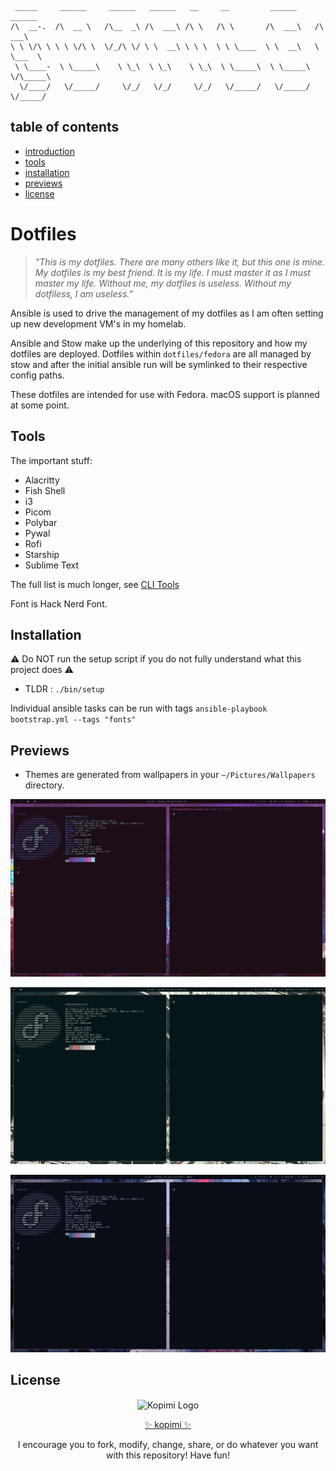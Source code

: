 ```
 _____     ______     ______   ______   __     __         ______     ______    
/\  __-.  /\  __ \   /\__  _\ /\  ___\ /\ \   /\ \       /\  ___\   /\  ___\   
\ \ \/\ \ \ \ \/\ \  \/_/\ \/ \ \  __\ \ \ \  \ \ \____  \ \  __\   \ \___  \  
 \ \____-  \ \_____\    \ \_\  \ \_\    \ \_\  \ \_____\  \ \_____\  \/\_____\ 
  \/____/   \/_____/     \/_/   \/_/     \/_/   \/_____/   \/_____/   \/_____/  
```

## table of contents
 - [introduction](#Dotfiles)
 - [tools](#Toolss)
 - [installation](#Installation)
 - [previews](#previews)
 - [license](#license)


# Dotfiles

> _"This is my dotfiles. There are many others like it, but this one is mine. My dotfiles is my best friend. It is my life. I must master it as I must master my life. Without me, my dotfiles is useless. Without my dotfiless, I am useless."_

Ansible is used to drive the management of my dotfiles as I am often setting up new development VM's in my homelab.

Ansible and Stow make up the underlying of this repository and how my dotfiles are deployed. Dotfiles within `dotfiles/fedora` are all managed by stow and after the initial ansible run will be symlinked to their respective config paths.

These dotfiles are intended for use with Fedora. macOS support is planned at some point.

## Tools

The important stuff:
- Alacritty
- Fish Shell
- i3
- Picom
- Polybar
- Pywal
- Rofi
- Starship
- Sublime Text

The full list is much longer, see [CLI Tools](https://github.com/nulluminati/dotfiles-ansible/blob/main/roles/cli/tasks/fedora.yml)

Font is Hack Nerd Font.

## Installation
⚠️ Do NOT run the setup script if you do not fully understand what this project does ⚠️

- TLDR : `./bin/setup`

Individual ansible tasks can be run with tags `ansible-playbook bootstrap.yml --tags "fonts"`


## Previews
- Themes are generated from wallpapers in your `~/Pictures/Wallpapers` directory.

![](https://github.com/nulluminati/dotfiles-ansible/blob/main/previews/preview_1.png?raw=true)

![](https://github.com/nulluminati/dotfiles-ansible/blob/main/previews/preview_2.png?raw=true)

![](https://github.com/nulluminati/dotfiles-ansible/blob/main/previews/preview_3.png?raw=true)



## License
<p align="center">
	<img src="https://kopimi.com/wp-content/uploads/2023/04/kopimi_text.gif" alt="Kopimi Logo" align="center" width="450">
</p>
<p align="center">
  <a href="https://kopimi.com/">✨ kopimi ✨</a>
</p>
<p align="center">
  I encourage you to fork, modify, change, share, or do whatever you want with this repository! Have fun!
</p>
